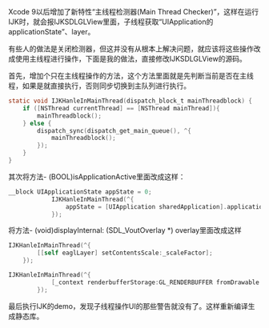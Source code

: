 Xcode 9以后增加了新特性“主线程检测器(Main Thread Checker)”，这样在运行IJK时，就会报IJKSDLGLView里面，子线程获取“UIApplication的applicationState”、layer。

有些人的做法是关闭检测器，但这并没有从根本上解决问题，就应该将这些操作改成使用主线程进行操作，下面是我的做法，直接修改IJKSDLGLView的源码。

首先，增加个只在主线程操作的方法，这个方法里面就是先判断当前是否在主线程，如果是就直接执行，否则同步切换到主队列进行执行。

```objective-c
static void IJKHanleInMainThread(dispatch_block_t mainThreadblock) {
    if ([NSThread currentThread] == [NSThread mainThread]){
        mainThreadblock();
    } else {
        dispatch_sync(dispatch_get_main_queue(), ^{
            mainThreadblock();
        });
    }
}
```

其次将方法- (BOOL)isApplicationActive里面改成这样：

```objective-c
__block UIApplicationState appState = 0;
            IJKHanleInMainThread(^{
                appState = [UIApplication sharedApplication].applicationState;
            });
```

将方法- (void)displayInternal: (SDL_VoutOverlay *) overlay里面改成这样

```objective-c
IJKHanleInMainThread(^{
        [[self eaglLayer] setContentsScale:_scaleFactor];
    });
```

```objective-c
IJKHanleInMainThread(^{
            [_context renderbufferStorage:GL_RENDERBUFFER fromDrawable:(CAEAGLLayer*)self.layer];
        });
```

最后执行IJK的demo，发现子线程操作UI的那些警告就没有了。这样重新编译生成静态库。

